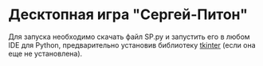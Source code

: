 # Десктопная игра "Сергей-Питон"

Для запуска необходимо скачать файл SP.py и запустить его в любом IDE для Python, предварительно установив библиотеку [tkinter](https://docs.python.org/3.10/library/tkinter.html#module-tkinter) (если она еще не установлена).
